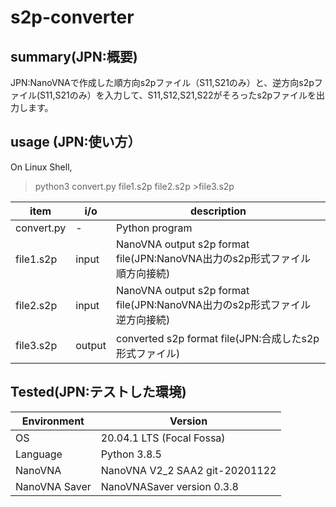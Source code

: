 # s2p-converter

## summary(JPN:概要)


 JPN:NanoVNAで作成した順方向s2pファイル（S11,S21のみ）と、逆方向s2pファイル(S11,S21のみ）を入力して、S11,S12,S21,S22がそろったs2pファイルを出力します。


## usage (JPN:使い方）

On Linux Shell,

> python3 convert.py file1.s2p file2.s2p >file3.s2p

|item | i/o | description |
----|----|----
|convert.py |- | Python program|
|file1.s2p | input| NanoVNA output s2p format file(JPN:NanoVNA出力のs2p形式ファイル 順方向接続)|
|file2.s2p| input| NanoVNA output s2p format file(JPN:NanoVNA出力のs2p形式ファイル 逆方向接続)|
|file3.s2p | output| converted s2p format file(JPN:合成したs2p形式ファイル)|


## Tested(JPN:テストした環境)

|Environment|Version|
---|---|
|OS| 20.04.1 LTS (Focal Fossa)|
|Language|Python 3.8.5|
|NanoVNA| NanoVNA V2_2 SAA2 git-20201122|
|NanoVNA Saver|NanoVNASaver version 0.3.8|
